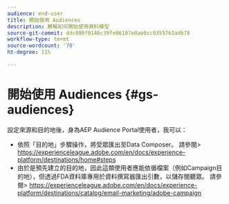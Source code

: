 ```yaml
---
audience: end-user
title: 開始使用 Audiences
description: 瞭解如何開始使用資料模型
source-git-commit: ddc880f0146c39fe06187e0ae0cc0355763adb78
workflow-type: tm+mt
source-wordcount: '70'
ht-degree: 11%

---
```


# 開始使用 Audiences {#gs-audiences}


設定來源和目的地後，身為AEP Audience Portal使用者，我可以：

* 依照「目的地」步驟操作，將受眾匯出至Data Composer。 請參閱> https://experienceleague.adobe.com/en/docs/experience-platform/destinations/home#steps
* 由於是預先建立的目的地，因此這類使用者應能依循檔案（例如Campaign目的地），但透過FDA資料庫專用於資料撰寫器匯出引數，以儲存閱聽眾。 請參閱> https://experienceleague.adobe.com/en/docs/experience-platform/destinations/catalog/email-marketing/adobe-campaign